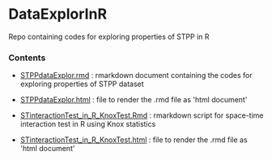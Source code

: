 # DataExplorInR
Repo containing codes for exploring properties of STPP in R

### Contents

- [STPPdataExplor.rmd](STPPdataExplor.rmd) : rmarkdown document containing the codes for exploring properties of STPP dataset
- [STPPdataExplor.html](http://htmlpreview.github.io/?https://github.com/QuantCrimAtLeeds/DataExplorInR/blob/master/STPPdataExplor.html) : file to render the .rmd file as 'html document' 

- [STinteractionTest_in_R_KnoxTest.Rmd](STinteractionTest_in_R_KnoxTest.Rmd) : rmarkdown script for space-time interaction test in R using Knox statistics
- [STinteractionTest_in_R_KnoxTest.html](http://htmlpreview.github.io/?https://github.com/QuantCrimAtLeeds/DataExplorInR/blob/master/STinteractionTest_in_R_KnoxTest.html) : file to render the .rmd file as 'html document'  




